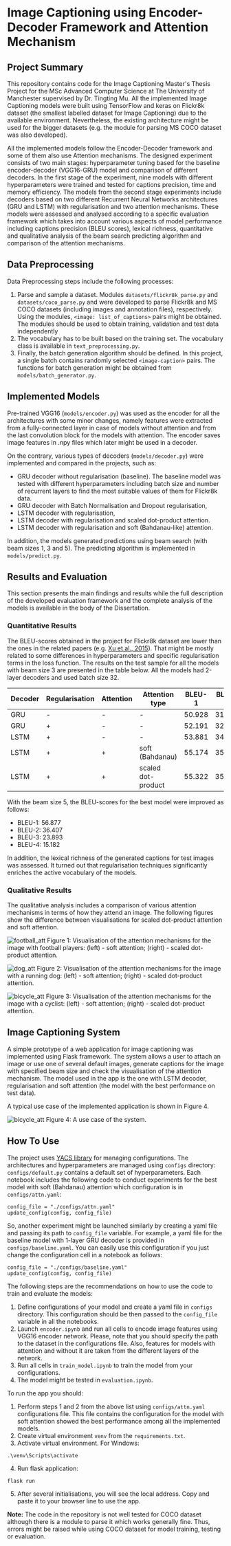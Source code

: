 # Image Captioning using Encoder-Decoder Framework and Attention Mechanism
## Project Summary
This repository contains code for the Image Captioning Master's Thesis Project for the MSc Advanced Computer Science at The University of Manchester supervised by Dr. Tingting Mu. All the implemented Image Captioning models were built using TensorFlow and keras on Flickr8k dataset (the smallest labelled dataset for Image Captioning) due to the available environment. Nevertheless, the existing architecture might be used for the bigger datasets (e.g. the module for parsing MS COCO dataset was also developed). 

All the implemented models follow the Encoder-Decoder framework and some of them also use Attention mechanisms. The designed experiment consists of two main stages: hyperparameter tuning based for the baseline encoder-decoder (VGG16-GRU) model and comparison of different decoders. In the first stage of the experiment, nine models with different hyperparameters were trained and tested for captions precision, time and memory efficiency. The models from the second stage experiments include decoders based on two different Recurrent Neural Networks architectures (GRU and LSTM) with regularisation and two attention mechanisms. These models were assessed and analysed according to a specific evaluation framework which takes into account various aspects of model performance including captions precision (BLEU scores), lexical richness, quantitative and qualitative analysis of the beam search predicting algorithm and comparison of the attention mechanisms.

## Data Preprocessing
Data Preprocessing steps include the following processes:
1. Parse and sample a dataset. Modules ```datasets/flickr8k_parse.py``` and ```datasets/coco_parse.py``` and were developed to parse Flickr8k and MS COCO datasets (including images and annotation files), respectively. Using the modules, ```<image: list_of_captions>``` pairs might be obtained. The modules should be used to obtain training, validation and test data independently 
2. The vocabulary has to be built based on the training set. The vocabulary class is available in ```text_preprocessing.py```.
3. Finally, the batch generation algorithm should be defined. In this project, a single batch contains randomly selected ```<image-caption>``` pairs. The functions for batch generation might be obtained from ```models/batch_generator.py```.

## Implemented Models
Pre-trained VGG16 (```models/encoder.py```) was used as the encoder for all the architectures with some minor changes, namely features were extracted from a fully-connected layer in case of models without attention and from the last convolution block for the models with attention. The encoder saves image features in .npy files which later might be used in a decoder.

On the contrary, various types of decoders (```models/decoder.py```) were implemented and compared in the projects, such as:
* GRU decoder without regularisation (baseline). The baseline model was tested with different hyperparameters including batch size and number of recurrent layers to find the most suitable values of them for Flickr8k data.
* GRU decoder with Batch Normalisation and Dropout regularisation,
* LSTM decoder with regularisation,
* LSTM decoder with regularisation and scaled dot-product attention.
* LSTM decoder with regularisation and soft (Bahdanau-like) attention.

In addition, the models generated predictions using beam search (with beam sizes 1, 3 and 5). The predicting algorithm is implemented in ```models/predict.py```.

## Results and Evaluation
This section presents the main findings and results while the full description of the developed evaluation framework and the complete analysis of the models is available in the body of the Dissertation.

### Quantitative Results
The BLEU-scores obtained in the project for Flickr8k dataset are lower than the ones in the related papers (e.g. [Xu et al., 2015](https://arxiv.org/pdf/1502.03044.pdf)). That might be mostly related to some differences in hyperparameters and specific regularisation terms in the loss function. The results on the test sample for all the models with beam size 3 are presented in the table below. All the models had 2-layer decoders and used batch size 32.

| Decoder | Regularisation | Attention | Attention type     | BLEU-1 | BLEU-2 | BLEU-3 | BLEU-4 |
|---------|----------------|-----------|--------------------|--------|--------|--------|--------|
| GRU     | -              | -         | -                  | 50.928 | 31.141 | 19.375 | 12.423 |
| GRU     | +              | -         | -                  | 52.191 | 32.815 | 20.66  | 12.618 |
| LSTM    | +              | -         | -                  | 53.881 | 34.339 | 21.973 | 14.05  |
| LSTM    | +              | +         | soft (Bahdanau)    | 55.174 | 35.941 | 23.557 | 15.013 |
| LSTM    | +              | +         | scaled dot-product | 55.322 | 35.757 | 22.946 | 14.32  |

With the beam size 5, the BLEU-scores for the best model were improved as follows:
* BLEU-1: 56.877
* BLEU-2: 36.407
* BLEU-3: 23.893
* BLEU-4: 15.182

In addition, the lexical richness of the generated captions for test images was assessed. It turned out that regularisation techniques significantly enriches the active vocabulary of the models.

### Qualitative Results
The qualitative analysis includes a comparison of various attention mechanisms in terms of how they attend an image. The following figures show the difference between visualisations for scaled dot-product attention and soft attention.

![football_att](/figures/football_att.png)
Figure 1: Visualisation of the attention mechanisms for the image with football players: (left) - soft attention; (right) - scaled dot-product attention.

![dog_att](/figures/brown_dog_att.png)
Figure 2: Visualisation of the attention mechanisms for the image with a running dog: (left) - soft attention; (right) - scaled dot-product attention.

![bicycle_att](/figures/bicycle_att.png)
Figure 3: Visualisation of the attention mechanisms for the image with a cyclist: (left) - soft attention; (right) - scaled dot-product attention.

## Image Captioning System
A simple prototype of a web application for image captioning was implemented using Flask framework. The system allows a user to attach an image or use one of several default images, generate captions for the image with specified beam size and check the visualisation of the attention mechanism. The model used in the app is the one with LSTM decoder, regularisation and soft attention (the model with the best performance on test data).

A typical use case of the implemented application is shown in Figure 4.

![bicycle_att](/figures/use_case1.png)
Figure 4: A use case of the system.

## How To Use
The project uses [YACS library](https://github.com/rbgirshick/yacs) for managing configurations. The architectures and hyperparameters are managed using ```configs``` directory: ```configs/default.py``` contains a default set of hyperparameters. Each notebook includes the following code to conduct experiments for the best model with soft (Bahdanau) attention which configuration is in ```configs/attn.yaml```:
```
config_file = "./configs/attn.yaml"
update_config(config, config_file)
```
So, another experiment might be launched similarly by creating a yaml file and passing its path to ```config_file``` variable. For example, a yaml file for the baseline model with 1-layer GRU decoder is provided in ```configs/baseline.yaml```. You can easily use this configuration if you just change the configuration cell in a notebook as follows:
```
config_file = "./configs/baseline.yaml"
update_config(config, config_file)
```

The following steps are the recommendations on how to use the code to train and evaluate the models:
1. Define configurations of your model and create a yaml file in ```configs``` directory. This configuration should be then passed to the ```config_file``` variable in all the notebooks.
2. Launch ```encoder.ipynb``` and run all cells to encode image features using VGG16 encoder network. Please, note that you should specify the path to the dataset in the configurations file. Also, features for models with attention and without it are taken from the different layers of the network.
3. Run all cells in ```train_model.ipynb``` to train the model from your configurations.
4. The model might be tested in ```evaluation.ipynb```.

To run the app you should:
1. Perform steps 1 and 2 from the above list using ```configs/attn.yaml``` configurations file. This file contains the configuration for the model with soft attention showed the best performance among all the implemented models. 
2. Create virtual environment ```venv``` from the ```requirements.txt```.
3. Activate virtual environment. For Windows:
```
.\venv\Scripts\activate
```
4. Run flask application:
```
flask run
```
5. After several initialisations, you will see the local address. Copy and paste it to your browser line to use the app.

**Note:** The code in the repository is not well tested for COCO dataset although there is a module to parse it which works generally fine. Thus, errors might be raised while using COCO dataset for model training, testing or evaluation.
